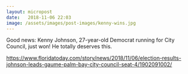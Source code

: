 ```yaml
---
layout: micropost
date:   2018-11-06 22:03
image: /assets/images/post-images/kenny-wins.jpg
---
```


Good news: Kenny Johnson, 27-year-old Democrat running for City Council, just won! He totally deserves this.

<a href="https://www.floridatoday.com/story/news/2018/11/06/election-results-johnson-leads-gaume-palm-bay-city-council-seat-4/1902091002/">https://www.floridatoday.com/story/news/2018/11/06/election-results-johnson-leads-gaume-palm-bay-city-council-seat-4/1902091002/</a>